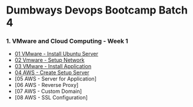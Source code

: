 # Dumbways Devops Bootcamp Batch 4

### 1. VMware and Cloud Computing - Week 1

- [01 VMware - Install Ubuntu Server](https://github.com/dhanifajar15/DumbwaysBootcamp/tree/master/week-1/01%20VMware%20-%20Install%20Ubuntu%20Server)
- [02 Vmware - Setup Network](https://github.com/anjardanis/DumbwaysBootcamp/tree/master/week-1/02%20VMware%20-%20Setup%20Network)
- [03 VMware - Install Application](https://github.com/dhanifajar15/DumbwaysBootcamp/tree/master/week-1/02%20VMware%20-%20Setup%20Network)
- [04 AWS - Create Setup Server](https://github.com/dhanifajar15/DumbwaysBootcamp/tree/master/week-1/03%20VMware%20-%20Install%20Application)
- [05 AWS - Server for Application]
- [06 AWS - Reverse Proxy]
- [07 AWS - Custom Domain]
- [08 AWS - SSL Configuration]






